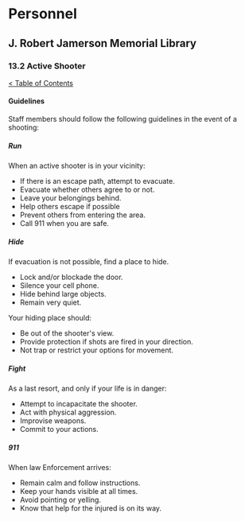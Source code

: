 <head>
	<link rel="stylesheet" type="text/css" href="../main.css">
</head>

[0]: ../README.md
[13.2]: active-shooter.md

# Personnel
## J. Robert Jamerson Memorial Library
### 13.2 Active Shooter
[< Table of Contents][0]

#### Guidelines

Staff members should follow the following guidelines in the event of a shooting:

##### Run

When an active shooter is in your vicinity:

* If there is an escape path, attempt to evacuate.
* Evacuate whether others agree to or not.
* Leave your belongings behind.
* Help others escape if possible
* Prevent others from entering the area.
* Call 911 when you are safe.

##### Hide

If evacuation is not possible, find a place to hide.

* Lock and/or blockade the door.
* Silence your cell phone.
* Hide behind large objects.
* Remain very quiet.

Your hiding place should:

* Be out of the shooter's view.
* Provide protection if shots are fired in your direction.
* Not trap or restrict your options for movement.

##### Fight

As a last resort, and only if your life is in danger:

* Attempt to incapacitate the shooter.
* Act with physical aggression.
* Improvise weapons.
* Commit to your actions.

##### 911

When law Enforcement arrives:

* Remain calm and follow instructions.
* Keep your hands visible at all times.
* Avoid pointing or yelling.
* Know that help for the injured is on its way.